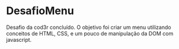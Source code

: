 # DesafioMenu
Desafio da cod3r concluído. O objetivo foi criar um menu utilizando conceitos de HTML, CSS, e um pouco de manipulação da DOM com javascript.
